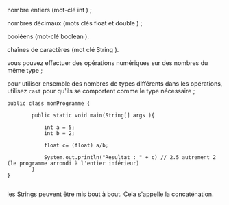nombre entiers (mot-clé int ) ;

nombres décimaux (mots clés float et double ) ;

booléens (mot-clé boolean ).

chaînes de caractères (mot clé String ).

vous pouvez effectuer des opérations numériques sur des nombres du même type ;

pour utiliser ensemble des nombres de types différents dans les opérations, utilisez `cast` pour qu'ils se comportent comme le type nécessaire ;

```
public class monProgramme {

        public static void main(String[] args ){

            int a = 5;
            int b = 2;

            float c= (float) a/b;

            System.out.println("Resultat : " + c) // 2.5 autrement 2 (le programme arrondi à l'entier inférieur)
        }
}


```

les Strings peuvent être mis bout à bout. Cela s'appelle la concaténation.
